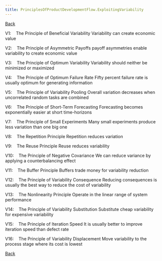 ```yaml
---
title: PrinciplesOfProductDevelopmentFlow.ExploitingVariability
---
```

[Back](PrinciplesOfProductDevelopmentFlow)

V1:    The Principle of Beneficial Variability 
Variability can create economic value

V2:    The Principle of Asymmetric Payoffs 
payoff asymmetries enable variability to create economic value

V3:    The Principle of Optimum Variability 
Variability should neither be minimized or maximized

V4:    The Principle of Optimum Failure Rate 
Fifty percent failure rate is usually optimum for generating information

V5:    The Principle of Variability Pooling 
Overall variation decreases when uncorrelated random tasks are combined

V6:    The Principle of Short-Term Forecasting 
Forecasting becomes exponentially easier at short time-horizons

V7:    The Principle of Small Experiments 
Many small experiments produce less variation than one big one

V8:    The Repetition Principle 
Repetition reduces variation

V9:    The Reuse Principle 
Reuse reduces variability

V10:    The Principle of Negative Covariance
We can reduce variance by applying a counterbalancing effect

V11:    The Buffer Principle 
Buffers trade money for variability reduction

V12:    The Principle of Variability Consequence 
Reducing consequences is usually the best way to reduce the cost of variability

V13:    The Nonlinearity Principle 
Operate in the linear range of system performance

V14:    The Principle of Variability Substitution 
Substitute cheap variability for expensive variability

V15:    The Principle of Iteration Speed 
It is usually better to improve iteration speed than defect rate

V16:    The Principle of Variability Displacement
Move variability to the process stage where its cost is lowest

[Back](PrinciplesOfProductDevelopmentFlow)
